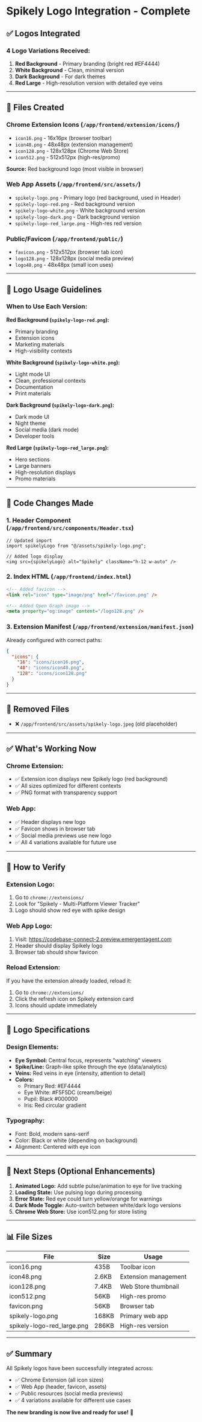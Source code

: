 # Spikely Logo Integration - Complete

## ✅ Logos Integrated

### 4 Logo Variations Received:
1. **Red Background** - Primary branding (bright red #EF4444)
2. **White Background** - Clean, minimal version
3. **Dark Background** - For dark themes
4. **Red Large** - High-resolution version with detailed eye veins

---

## 📁 Files Created

### Chrome Extension Icons (`/app/frontend/extension/icons/`)
- `icon16.png` - 16x16px (browser toolbar)
- `icon48.png` - 48x48px (extension management)
- `icon128.png` - 128x128px (Chrome Web Store)
- `icon512.png` - 512x512px (high-res/promo)

**Source:** Red background logo (most visible in browser)

### Web App Assets (`/app/frontend/src/assets/`)
- `spikely-logo.png` - Primary logo (red background, used in Header)
- `spikely-logo-red.png` - Red background version
- `spikely-logo-white.png` - White background version
- `spikely-logo-dark.png` - Dark background version
- `spikely-logo-red_large.png` - High-res red version

### Public/Favicon (`/app/frontend/public/`)
- `favicon.png` - 512x512px (browser tab icon)
- `logo128.png` - 128x128px (social media preview)
- `logo48.png` - 48x48px (small icon uses)

---

## 🎨 Logo Usage Guidelines

### When to Use Each Version:

**Red Background (`spikely-logo-red.png`):**
- Primary branding
- Extension icons
- Marketing materials
- High-visibility contexts

**White Background (`spikely-logo-white.png`):**
- Light mode UI
- Clean, professional contexts
- Documentation
- Print materials

**Dark Background (`spikely-logo-dark.png`):**
- Dark mode UI
- Night theme
- Social media (dark mode)
- Developer tools

**Red Large (`spikely-logo-red_large.png`):**
- Hero sections
- Large banners
- High-resolution displays
- Promo materials

---

## 📝 Code Changes Made

### 1. Header Component (`/app/frontend/src/components/Header.tsx`)
```tsx
// Updated import
import spikelyLogo from "@/assets/spikely-logo.png";

// Added logo display
<img src={spikelyLogo} alt="Spikely" className="h-12 w-auto" />
```

### 2. Index HTML (`/app/frontend/index.html`)
```html
<!-- Added favicon -->
<link rel="icon" type="image/png" href="/favicon.png" />

<!-- Added Open Graph image -->
<meta property="og:image" content="/logo128.png" />
```

### 3. Extension Manifest (`/app/frontend/extension/manifest.json`)
Already configured with correct paths:
```json
{
  "icons": {
    "16": "icons/icon16.png",
    "48": "icons/icon48.png",
    "128": "icons/icon128.png"
  }
}
```

---

## 🔄 Removed Files
- ❌ `/app/frontend/src/assets/spikely-logo.jpeg` (old placeholder)

---

## ✅ What's Working Now

### Chrome Extension:
- ✅ Extension icon displays new Spikely logo (red background)
- ✅ All sizes optimized for different contexts
- ✅ PNG format with transparency support

### Web App:
- ✅ Header displays new logo
- ✅ Favicon shows in browser tab
- ✅ Social media previews use new logo
- ✅ All 4 variations available for future use

---

## 🧪 How to Verify

### Extension Logo:
1. Go to `chrome://extensions/`
2. Look for "Spikely - Multi-Platform Viewer Tracker"
3. Logo should show red eye with spike design

### Web App Logo:
1. Visit: https://codebase-connect-2.preview.emergentagent.com
2. Header should display Spikely logo
3. Browser tab should show favicon

### Reload Extension:
If you have the extension already loaded, reload it:
1. Go to `chrome://extensions/`
2. Click the refresh icon on Spikely extension card
3. Icons should update immediately

---

## 📐 Logo Specifications

### Design Elements:
- **Eye Symbol:** Central focus, represents "watching" viewers
- **Spike/Line:** Graph-like spike through the eye (data/analytics)
- **Veins:** Red veins in eye (intensity, attention to detail)
- **Colors:**
  - Primary Red: #EF4444
  - Eye White: #F5F5DC (cream/beige)
  - Pupil: Black #000000
  - Iris: Red circular gradient

### Typography:
- Font: Bold, modern sans-serif
- Color: Black or white (depending on background)
- Alignment: Centered with eye icon

---

## 🎯 Next Steps (Optional Enhancements)

1. **Animated Logo:** Add subtle pulse/animation to eye for live tracking
2. **Loading State:** Use pulsing logo during processing
3. **Error State:** Red eye could turn yellow/orange for warnings
4. **Dark Mode Toggle:** Auto-switch between white/dark logo versions
5. **Chrome Web Store:** Use icon512.png for store listing

---

## 📊 File Sizes

| File | Size | Usage |
|------|------|-------|
| icon16.png | 435B | Toolbar icon |
| icon48.png | 2.6KB | Extension management |
| icon128.png | 7.4KB | Web Store thumbnail |
| icon512.png | 56KB | High-res promo |
| favicon.png | 56KB | Browser tab |
| spikely-logo.png | 168KB | Primary web app |
| spikely-logo-red_large.png | 286KB | High-res version |

---

## ✅ Summary

All Spikely logos have been successfully integrated across:
- ✅ Chrome Extension (all icon sizes)
- ✅ Web App (header, favicon, assets)
- ✅ Public resources (social media previews)
- ✅ 4 variations available for different use cases

**The new branding is now live and ready for use!** 🎉
